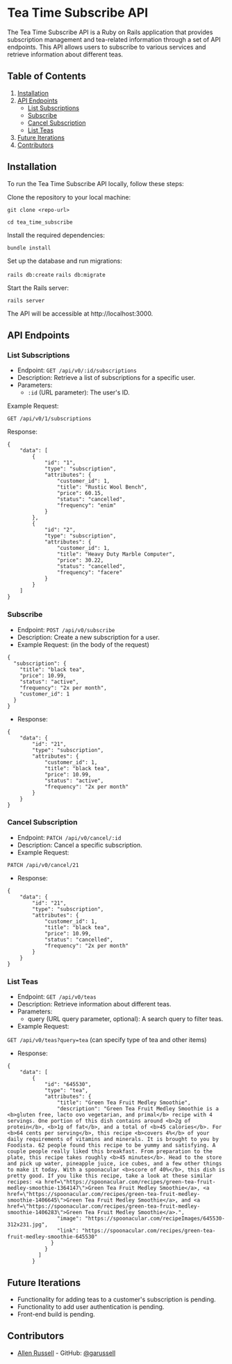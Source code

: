 # Tea Time Subscribe API

The Tea Time Subscribe API is a Ruby on Rails application that provides subscription management and tea-related information through a set of API endpoints. This API allows users to subscribe to various services and retrieve information about different teas.

## Table of Contents
1. [Installation](#installation)
2. [API Endpoints](#api-endpoints)
    - [List Subscriptions](#list-subscriptions)
    - [Subscribe](#subscribe)
    - [Cancel Subscription](#cancel-subscription)
    - [List Teas](#list-teas)
3. [Future Iterations](#future-iterations)
4. [Contributors](#contributors)

## Installation

To run the Tea Time Subscribe API locally, follow these steps:

Clone the repository to your local machine:

`git clone <repo-url>`

`cd tea_time_subscribe`

Install the required dependencies:

`bundle install`

Set up the database and run migrations:

`rails db:create`
`rails db:migrate`

Start the Rails server:

`rails server`

The API will be accessible at http://localhost:3000.

## API Endpoints

### List Subscriptions

- Endpoint: `GET /api/v0/:id/subscriptions`
- Description: Retrieve a list of subscriptions for a specific user.
- Parameters:
  - `:id` (URL parameter): The user's ID.

Example Request:

`GET /api/v0/1/subscriptions`

Response:
```
{
    "data": [
        {
            "id": "1",
            "type": "subscription",
            "attributes": {
                "customer_id": 1,
                "title": "Rustic Wool Bench",
                "price": 60.15,
                "status": "cancelled",
                "frequency": "enim"
            }
        },
        {
            "id": "2",
            "type": "subscription",
            "attributes": {
                "customer_id": 1,
                "title": "Heavy Duty Marble Computer",
                "price": 30.22,
                "status": "cancelled",
                "frequency": "facere"
            }
        }
    ]
}
```
### Subscribe

- Endpoint: `POST /api/v0/subscribe`
- Description: Create a new subscription for a user.
- Example Request: (in the body of the request)
```
{
  "subscription": {
    "title": "black tea",
    "price": 10.99,
    "status": "active",
    "frequency": "2x per month",
    "customer_id": 1  
  }
}
```
- Response:
```
{
    "data": {
        "id": "21",
        "type": "subscription",
        "attributes": {
            "customer_id": 1,
            "title": "black tea",
            "price": 10.99,
            "status": "active",
            "frequency": "2x per month"
        }
    }
}
```

### Cancel Subscription
- Endpoint: `PATCH /api/v0/cancel/:id`
- Description: Cancel a specific subscription.
- Example Request:

`PATCH /api/v0/cancel/21`

- Response:
```
{
    "data": {
        "id": "21",
        "type": "subscription",
        "attributes": {
            "customer_id": 1,
            "title": "black tea",
            "price": 10.99,
            "status": "cancelled",
            "frequency": "2x per month"
        }
    }
}
```

### List Teas
- Endpoint: `GET /api/v0/teas`
- Description: Retrieve information about different teas.
- Parameters:
  - query (URL query parameter, optional): A search query to filter teas.
- Example Request:

`GET /api/v0/teas?query=tea` (can specify type of tea and other items)   

- Response:
```
{
    "data": [
        {
            "id": "645530",
            "type": "tea",
            "attributes": {
                "title": "Green Tea Fruit Medley Smoothie",
                "description": "Green Tea Fruit Medley Smoothie is a <b>gluten free, lacto ovo vegetarian, and primal</b> recipe with 4 servings. One portion of this dish contains around <b>2g of protein</b>, <b>1g of fat</b>, and a total of <b>45 calories</b>. For <b>64 cents per serving</b>, this recipe <b>covers 4%</b> of your daily requirements of vitamins and minerals. It is brought to you by Foodista. 62 people found this recipe to be yummy and satisfying. A couple people really liked this breakfast. From preparation to the plate, this recipe takes roughly <b>45 minutes</b>. Head to the store and pick up water, pineapple juice, ice cubes, and a few other things to make it today. With a spoonacular <b>score of 40%</b>, this dish is pretty good. If you like this recipe, take a look at these similar recipes: <a href=\"https://spoonacular.com/recipes/green-tea-fruit-medley-smoothie-1364147\">Green Tea Fruit Medley Smoothie</a>, <a href=\"https://spoonacular.com/recipes/green-tea-fruit-medley-smoothie-1406645\">Green Tea Fruit Medley Smoothie</a>, and <a href=\"https://spoonacular.com/recipes/green-tea-fruit-medley-smoothie-1406283\">Green Tea Fruit Medley Smoothie</a>.",
                "image": "https://spoonacular.com/recipeImages/645530-312x231.jpg",
                "link": "https://spoonacular.com/recipes/green-tea-fruit-medley-smoothie-645530"
              }
            }
          ]     
        }
```

## Future Iterations
- Functionality for adding teas to a customer's subscription is pending.
- Functionality to add user authentication is pending.
- Front-end build is pending.

## Contributors
- [Allen Russell](allenrusselldev@gmail.com) - GitHub: [@garussell](https://github.com/garussell)

